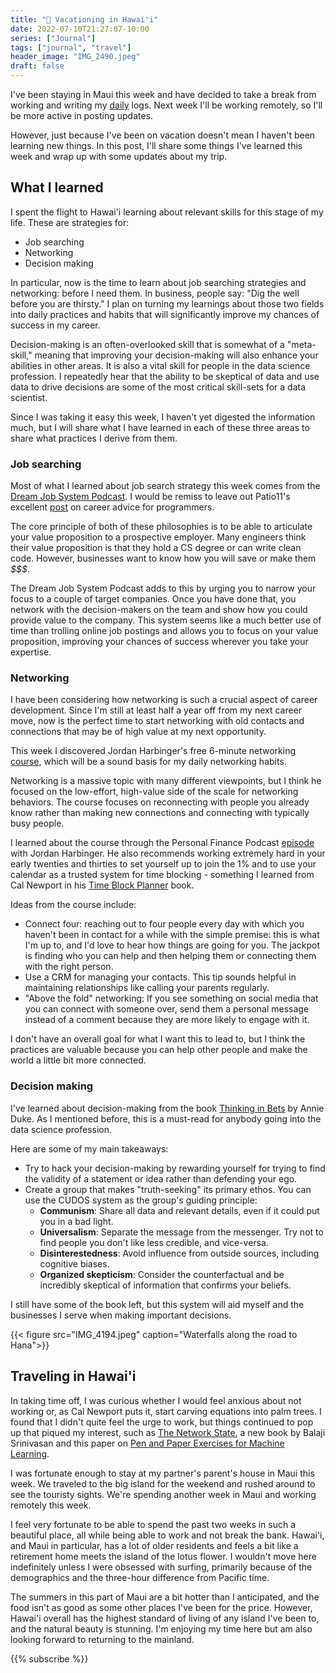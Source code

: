```yaml
---
title: "🌋 Vacationing in Hawai'i"
date: 2022-07-10T21:27:07-10:00
series: ["Journal"]
tags: ["journal", "travel"]
header_image: "IMG_2490.jpeg"
draft: false
---
```


I've been staying in Maui this week and have decided to take a break from working and writing my [daily](/daily) logs. Next week I'll be working remotely, so I'll be more active in posting updates.

However, just because I've been on vacation doesn't mean I haven't been learning new things. In this post, I'll share some things I've learned this week and wrap up with some updates about my trip.

## What I learned

I spent the flight to Hawai'i learning about relevant skills for this stage of my life. These are strategies for:

- Job searching
- Networking
- Decision making

In particular, now is the time to learn about job searching strategies and networking: before I need them. In business, people say: "Dig the well before you are thirsty." I plan on turning my learnings about those two fields into daily practices and habits that will significantly improve my chances of success in my career.

Decision-making is an often-overlooked skill that is somewhat of a "meta-skill," meaning that improving your decision-making will also enhance your abilities in other areas. It is also a vital skill for people in the data science profession. I repeatedly hear that the ability to be skeptical of data and use data to drive decisions are some of the most critical skill-sets for a data scientist.

Since I was taking it easy this week, I haven't yet digested the information much, but I will share what I have learned in each of these three areas to share what practices I derive from them.

### Job searching

Most of what I learned about job search strategy this week comes from the [Dream Job System Podcast](https://cultivatedculture.com/djs-podcast/). I would be remiss to leave out Patio11's excellent [post](https://www.kalzumeus.com/2011/10/28/dont-call-yourself-a-programmer/) on career advice for programmers.

The core principle of both of these philosophies is to be able to articulate your value proposition to a prospective employer. Many engineers think their value proposition is that they hold a CS degree or can write clean code. However, businesses want to know how you will save or make them *\$\$\$*.

The Dream Job System Podcast adds to this by urging you to narrow your focus to a couple of target companies. Once you have done that, you network with the decision-makers on the team and show how you could provide value to the company. This system seems like a much better use of time than trolling online job postings and allows you to focus on your value proposition, improving your chances of success wherever you take your expertise.

### Networking

I have been considering how networking is such a crucial aspect of career development. Since I'm still at least half a year off from my next career move, now is the perfect time to start networking with old contacts and connections that may be of high value at my next opportunity.

This week I discovered Jordan Harbinger's free 6-minute networking [course](https://www.jordanharbinger.com/courses/), which will be a sound basis for my daily networking habits.

Networking is a massive topic with many different viewpoints, but I think he focused on the low-effort, high-value side of the scale for networking behaviors. The course focuses on reconnecting with people you already know rather than making new connections and connecting with typically busy people.

I learned about the course through the Personal Finance Podcast [episode](https://www.thepersonalfinancepodcast.com/how-to-skyrocket-your-net-worth-by-building-an-amazing-network-with-jordan-harbinger/) with Jordan Harbinger. He also recommends working extremely hard in your early twenties and thirties to set yourself up to join the 1% and to use your calendar as a trusted system for time blocking - something I learned from Cal Newport in his [Time Block Planner](https://www.timeblockplanner.com/) book.

Ideas from the course include:

- Connect four: reaching out to four people every day with which you haven't been in contact for a while with the simple premise: this is what I'm up to, and I'd love to hear how things are going for you. The jackpot is finding who you can help and then helping them or connecting them with the right person.
- Use a CRM for managing your contacts. This tip sounds helpful in maintaining relationships like calling your parents regularly.
- "Above the fold" networking: If you see something on social media that you can connect with someone over, send them a personal message instead of a comment because they are more likely to engage with it.

I don't have an overall goal for what I want this to lead to, but I think the practices are valuable because you can help other people and make the world a little bit more connected.

### Decision making

I've learned about decision-making from the book [Thinking in Bets](https://www.amazon.com/Thinking-Bets-Making-Smarter-Decisions/dp/0735216355) by Annie Duke. As I mentioned before, this is a must-read for anybody going into the data science profession.

Here are some of my main takeaways:

- Try to hack your decision-making by rewarding yourself for trying to find the validity of a statement or idea rather than defending your ego.
- Create a group that makes "truth-seeking" its primary ethos. You can use the CUDOS system as the group's guiding principle:
  - **Communism**: Share all data and relevant details, even if it could put you in a bad light.
  - **Universalism**: Separate the message from the messenger. Try not to find people you don't like less credible, and vice-versa.
  - **Disinterestedness**: Avoid influence from outside sources, including cognitive biases.
  - **Organized skepticism**: Consider the counterfactual and be incredibly skeptical of information that confirms your beliefs.

I still have some of the book left, but this system will aid myself and the businesses I serve when making important decisions.

{{< figure src="IMG_4194.jpeg" caption="Waterfalls along the road to Hana">}}

## Traveling in Hawai'i

In taking time off, I was curious whether I would feel anxious about not working or, as Cal Newport puts it, start carving equations into palm trees. I found that I didn't quite feel the urge to work, but things continued to pop up that piqued my interest, such as [The Network State](https://aa1729.com/), a new book by Balaji Srinivasan and this paper on [Pen and Paper Exercises for Machine Learning](https://arxiv.org/pdf/2206.13446.pdf).

I was fortunate enough to stay at my partner's parent's house in Maui this week. We traveled to the big island for the weekend and rushed around to see the touristy sights. We're spending another week in Maui and working remotely this week.

I feel very fortunate to be able to spend the past two weeks in such a beautiful place, all while being able to work and not break the bank. Hawai'i, and Maui in particular, has a lot of older residents and feels a bit like a retirement home meets the island of the lotus flower. I wouldn't move here indefinitely unless I were obsessed with surfing, primarily because of the demographics and the three-hour difference from Pacific time.

The summers in this part of Maui are a bit hotter than I anticipated, and the food isn't as good as some other places I've been for the price. However, Hawai'i overall has the highest standard of living of any island I've been to, and the natural beauty is stunning. I'm enjoying my time here but am also looking forward to returning to the mainland.

{{% subscribe %}}
